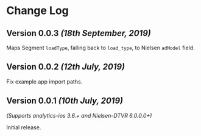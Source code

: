 Change Log
==========
Version 0.0.3 *(18th September, 2019)*
-------------------------------------------
Maps Segment `loadType`, falling back to `load_type`, to Nielsen `adModel` field.

Version 0.0.2 *(12th July, 2019)*
-------------------------------------------
Fix example app import paths.

Version 0.0.1 *(10th July, 2019)*
-------------------------------------------
*(Supports analytics-ios 3.6.+ and Nielsen-DTVR 6.0.0.0+)*

Initial release.
